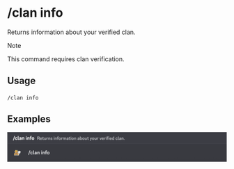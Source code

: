 # /clan info

Returns information about your verified clan.

> [!NOTE]
> This command requires clan verification.

## Usage

```
/clan info
```

## Examples

<img src="../../_media/examples/clan/info-0.png" class="rounded-corners">